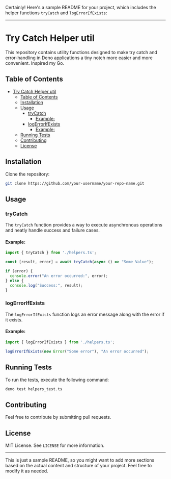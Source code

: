 Certainly! Here's a sample README for your project, which includes the helper functions `tryCatch` and `logErrorIfExists`:

---

# Try Catch Helper util

This repository contains utility functions designed to make try catch and error-handling in Deno applications a tiny notch more easier and more convenient.
Inspired my Go.

## Table of Contents

- [Try Catch Helper util](#try-catch-helper-util)
  - [Table of Contents](#table-of-contents)
  - [Installation](#installation)
  - [Usage](#usage)
    - [tryCatch](#trycatch)
      - [Example:](#example)
    - [logErrorIfExists](#logerrorifexists)
      - [Example:](#example-1)
  - [Running Tests](#running-tests)
  - [Contributing](#contributing)
  - [License](#license)

## Installation

Clone the repository:

```bash
git clone https://github.com/your-username/your-repo-name.git
```

## Usage

### tryCatch

The `tryCatch` function provides a way to execute asynchronous operations and neatly handle success and failure cases.

#### Example:

```typescript
import { tryCatch } from './helpers.ts';

const [result, error] = await tryCatch(async () => "Some Value");

if (error) {
  console.error("An error occurred:", error);
} else {
  console.log("Success:", result);
}
```

### logErrorIfExists

The `logErrorIfExists` function logs an error message along with the error if it exists.

#### Example:

```typescript
import { logErrorIfExists } from './helpers.ts';

logErrorIfExists(new Error("Some error"), "An error occurred");
```

## Running Tests

To run the tests, execute the following command:

```bash
deno test helpers_test.ts
```

## Contributing

Feel free to contribute by submitting pull requests.

## License

MIT License. See `LICENSE` for more information.

---

This is just a sample README, so you might want to add more sections based on the actual content and structure of your project. Feel free to modify it as needed.